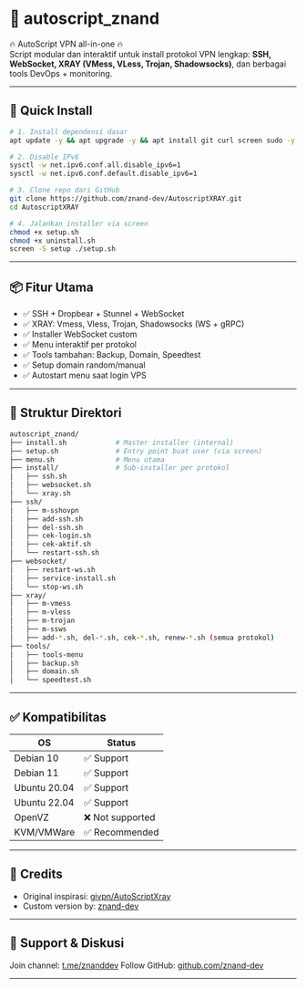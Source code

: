 
# 🔐 autoscript_znand

🔥 AutoScript VPN all-in-one 🔥  
Script modular dan interaktif untuk install protokol VPN lengkap: **SSH, WebSocket, XRAY (VMess, VLess, Trojan, Shadowsocks)**, dan berbagai tools DevOps + monitoring.

---

## 🚀 Quick Install
```bash
# 1. Install dependensi dasar
apt update -y && apt upgrade -y && apt install git curl screen sudo -y

# 2. Disable IPv6
sysctl -w net.ipv6.conf.all.disable_ipv6=1
sysctl -w net.ipv6.conf.default.disable_ipv6=1

# 3. Clone repo dari GitHub
git clone https://github.com/znand-dev/AutoscriptXRAY.git
cd AutoscriptXRAY

# 4. Jalankan installer via screen
chmod +x setup.sh
chmod +x uninstall.sh
screen -S setup ./setup.sh
```

---

## 📦 Fitur Utama

- ✅ SSH + Dropbear + Stunnel + WebSocket
- ✅ XRAY: Vmess, Vless, Trojan, Shadowsocks (WS + gRPC)
- ✅ Installer WebSocket custom
- ✅ Menu interaktif per protokol
- ✅ Tools tambahan: Backup, Domain, Speedtest
- ✅ Setup domain random/manual
- ✅ Autostart menu saat login VPS

---

## 📁 Struktur Direktori

```bash
autoscript_znand/
├── install.sh            # Master installer (internal)
├── setup.sh              # Entry point buat user (via screen)
├── menu.sh               # Menu utama
├── install/              # Sub-installer per protokol
│   ├── ssh.sh
│   ├── websocket.sh
│   └── xray.sh
├── ssh/
│   ├── m-sshovpn
│   ├── add-ssh.sh
│   ├── del-ssh.sh
│   ├── cek-login.sh
│   ├── cek-aktif.sh
│   └── restart-ssh.sh
├── websocket/
│   ├── restart-ws.sh
│   ├── service-install.sh
│   └── stop-ws.sh
├── xray/
│   ├── m-vmess
│   ├── m-vless
│   ├── m-trojan
│   ├── m-ssws
│   ├── add-*.sh, del-*.sh, cek-*.sh, renew-*.sh (semua protokol)
├── tools/
│   ├── tools-menu
│   ├── backup.sh
│   ├── domain.sh
│   └── speedtest.sh
```

---

## ✅ Kompatibilitas

| OS           | Status    |
|--------------|-----------|
| Debian 10    | ✅ Support |
| Debian 11    | ✅ Support |
| Ubuntu 20.04 | ✅ Support |
| Ubuntu 22.04 | ✅ Support |
| OpenVZ       | ❌ Not supported |
| KVM/VMWare   | ✅ Recommended |

---

## 🤝 Credits

- Original inspirasi: [givpn/AutoScriptXray](https://github.com/givpn/AutoScriptXray)
- Custom version by: [znand-dev](https://github.com/znand-dev)

---

## 💬 Support & Diskusi

Join channel: [t.me/znanddev](https://t.me/znanddev)
Follow GitHub: [github.com/znand-dev](https://github.com/znand-dev)

---
